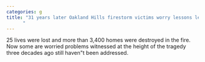 ```yaml
---
categories: g
title: "31 years later Oakland Hills firestorm victims worry lessons learned are now forgotten
      "
---
```

25 lives were lost and more than 3,400 homes were destroyed in the fire. Now some are worried problems witnessed at the height of the tragedy three decades ago still haven"t been addressed.
      